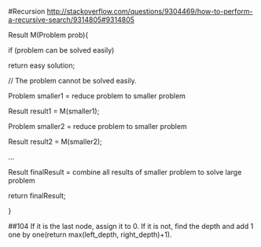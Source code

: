 #Recursion
http://stackoverflow.com/questions/9304469/how-to-perform-a-recursive-search/9314805#9314805

Result M(Problem prob){

if (problem can be solved easily)

return easy solution;

// The problem cannot be solved easily.

Problem smaller1 = reduce problem to smaller problem

Result result1 = M(smaller1);

Problem smaller2 = reduce problem to smaller problem

Result result2 = M(smaller2);

...

Result finalResult = combine all results of smaller problem to solve large problem

return finalResult;

}

##104
If it is the last node, assign it to 0. If it is not, find the depth and add 1 one by one(return max(left\_depth, right\_depth)+1). 
